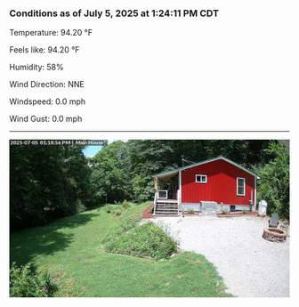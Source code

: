 ### Conditions as of July 5, 2025 at 1:24:11 PM CDT 

Temperature: 94.20 &deg;F

Feels like: 94.20 &deg;F

Humidity: 58%

Wind Direction: NNE

Windspeed: 0.0 mph

Wind Gust: 0.0 mph

---

<img src="./images/latest.jpeg"/>

